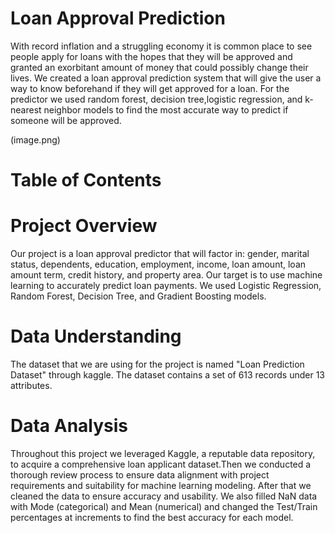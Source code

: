 # Loan Approval Prediction

With record inflation and a struggling economy it is common place to see people apply for loans with the hopes that they will be approved and granted an exorbitant amount of money that could possibly change their lives. We created a loan approval prediction system that will give the user a way to know beforehand if they will get approved for a loan. For the predictor we used random forest, decision tree,logistic regression, and k-nearest neighbor models to find the most accurate way to predict if someone will be approved.


(image.png)

# Table of Contents

# Project Overview
Our project is a loan approval predictor that will factor in: gender, marital status, dependents, education, employment, income, loan amount, loan amount term, credit history, and property area. Our target is to use machine learning to accurately predict loan payments. We used Logistic Regression, Random Forest, Decision Tree, and Gradient Boosting models.


# Data Understanding
The dataset that we are using for the project is named "Loan Prediction Dataset" through kaggle. The dataset contains a set of 613 records under 13 attributes.


# Data Analysis
Throughout this project we leveraged Kaggle, a reputable data repository, to acquire a comprehensive loan applicant dataset.Then we conducted a thorough review process to ensure data alignment with project requirements and suitability for machine learning modeling. After that we cleaned the data to ensure accuracy and usability. We also filled NaN data with Mode (categorical) and Mean (numerical) and changed the Test/Train percentages at increments to find the best accuracy for each model.



